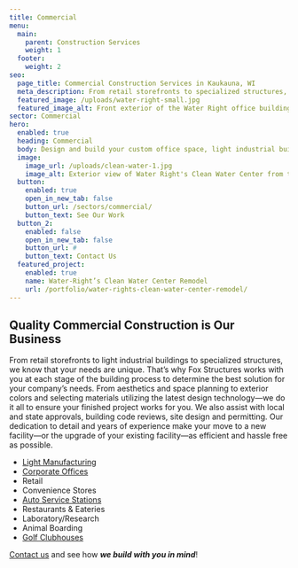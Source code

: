 ```yaml
---
title: Commercial
menu:
  main:
    parent: Construction Services
    weight: 1
  footer:
    weight: 2
seo:
  page_title: Commercial Construction Services in Kaukauna, WI
  meta_description: From retail storefronts to specialized structures, we know that your needs are unique. Learn how we can build the best solution for your company’s needs.
  featured_image: /uploads/water-right-small.jpg
  featured_image_alt: Front exterior of the Water Right office building
sector: Commercial
hero: 
  enabled: true
  heading: Commercial
  body: Design and build your custom office space, light industrial building, mini-warehouse or other commercial structure.
  image: 
    image_url: /uploads/clean-water-1.jpg
    image_alt: Exterior view of Water Right's Clean Water Center from their parking lot
  button:
    enabled: true
    open_in_new_tab: false
    button_url: /sectors/commercial/
    button_text: See Our Work
  button_2:
    enabled: false
    open_in_new_tab: false
    button_url: #
    button_text: Contact Us
  featured_project: 
    enabled: true
    name: Water-Right’s Clean Water Center Remodel
    url: /portfolio/water-rights-clean-water-center-remodel/
---
```


## Quality Commercial Construction is Our Business

From retail storefronts to light industrial buildings to specialized structures, we know that your needs are unique. That’s why Fox Structures works with you at each stage of the building process to determine the best solution for your company’s needs. From aesthetics and space planning to exterior colors and selecting materials utilizing the latest design technology—we do it all to ensure your finished project works for you. We also assist with local and state approvals, building code reviews, site design and permitting. Our dedication to detail and years of experience make your move to a new facility—or the upgrade of your existing facility—as efficient and hassle free as possible.

 - [Light Manufacturing](/portfolio/c3-corporation-remodel/)
 - [Corporate Offices](/construction-services/commercial/office-buildings/)
 - Retail
 - Convenience Stores
 - [Auto Service Stations](/portfolio/cartech-auto-repair/)
 - Restaurants & Eateries
 - Laboratory/Research
 - Animal Boarding
 - [Golf Clubhouses](/portfolio/the-oaks-golf-course/)

[Contact us](/contact/) and see how **_we build with you in mind_**!